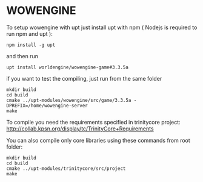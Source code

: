 WOWENGINE
===========



To setup wowengine with upt just install upt with npm ( Nodejs is required to run npm and upt ):

	npm install -g upt

and then run

	upt install worldengine/wowengine-game#3.3.5a

if you want to test the compiling, just run from the same folder 

	mkdir build
	cd build
	cmake ../upt-modules/wowengine/src/game/3.3.5a -DPREFIX=/home/wowengine-server
	make

To compile you need the requirements specified in trinitycore project: http://collab.kpsn.org/display/tc/TrinityCore+Requirements


You can also compile only core libraries using these commands from root folder:

	mkdir build
	cd build
	cmake ../upt-modules/trinitycore/src/project
	make
